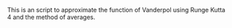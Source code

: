 This is an script to approximate the function of Vanderpol using 
Runge Kutta 4 and the method of averages.


